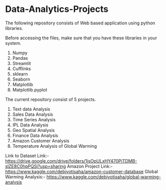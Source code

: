 # Data-Analytics-Projects

The following repository consists of Web based application using python libraries.

Before accessing the files, make sure that you have these libraries in your system.
1. Numpy
2. Pandas
3. Streamlit
4. Cufflinks
5. sklearn
6. Seaborn
7. Matplotlib
8. Matplotlib.pyplot

The current repository consist of 5 projects.
1. Text data Analysis
2. Sales Data Analysis
3. Time Series Analysis
4. IPL Data Analysis
5. Geo Spatial Analysis
6. Finance Data Analysis
7. Amazon Customer Analysis
8. Temperature Analysis of Global Warming

Link to Dataset
Link:- https://drive.google.com/drive/folders/1jsOpULxHY470PiTDMB-slZE8C0hpPQSj?usp=sharing
Amazon Project Link:- https://www.kaggle.com/debjyotisaha/amazon-customer-database
Global Warming Analysis:- https://www.kaggle.com/debjyotisaha/global-warming-analysis
